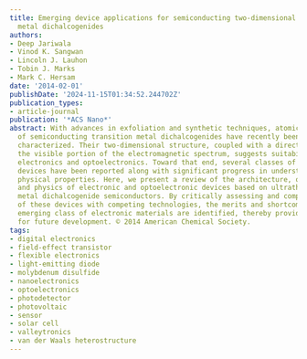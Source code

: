 ```yaml
---
title: Emerging device applications for semiconducting two-dimensional transition
  metal dichalcogenides
authors:
- Deep Jariwala
- Vinod K. Sangwan
- Lincoln J. Lauhon
- Tobin J. Marks
- Mark C. Hersam
date: '2014-02-01'
publishDate: '2024-11-15T01:34:52.244702Z'
publication_types:
- article-journal
publication: '*ACS Nano*'
abstract: With advances in exfoliation and synthetic techniques, atomically thin films
  of semiconducting transition metal dichalcogenides have recently been isolated and
  characterized. Their two-dimensional structure, coupled with a direct band gap in
  the visible portion of the electromagnetic spectrum, suggests suitability for digital
  electronics and optoelectronics. Toward that end, several classes of high-performance
  devices have been reported along with significant progress in understanding their
  physical properties. Here, we present a review of the architecture, operating principles,
  and physics of electronic and optoelectronic devices based on ultrathin transition
  metal dichalcogenide semiconductors. By critically assessing and comparing the performance
  of these devices with competing technologies, the merits and shortcomings of this
  emerging class of electronic materials are identified, thereby providing a roadmap
  for future development. © 2014 American Chemical Society.
tags:
- digital electronics
- field-effect transistor
- flexible electronics
- light-emitting diode
- molybdenum disulfide
- nanoelectronics
- optoelectronics
- photodetector
- photovoltaic
- sensor
- solar cell
- valleytronics
- van der Waals heterostructure
---
```

